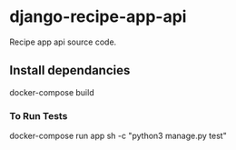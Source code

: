 # django-recipe-app-api

Recipe app api source code.

## Install dependancies

docker-compose build

### To Run Tests

docker-compose run app sh -c "python3 manage.py test"

